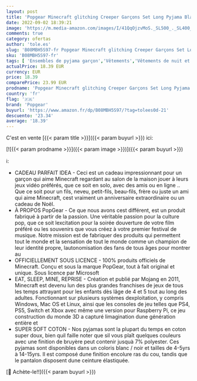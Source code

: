```yaml
---
layout: post
title: 'Popgear Minecraft glitching Creeper Garçons Set Long Pyjama Blanc Noir 140 | PS4 PS5 Xbox Cadeaux Gamer  école de garçons PJs  Vêtements pour Enfants  badine l anniversaire Idée Cadeau'
date: 2022-09-02 18:39:21
image: 'https://m.media-amazon.com/images/I/41QqOjzvMoS._SL500_._SL400_.jpg'
comments: true
category: ofertas
author: 'tole.es'
slug: 'B08MBH5S97-fr Popgear Minecraft glitching Creeper Garçons Set Long...'
sku: 'B08MBH5S97-fr'
tags: [ 'Ensembles de pyjama garçon','Vêtements','Vêtements de nuit et peignoirs garçon','Vêtements garçon','popgear','🇫🇷', ]
actualPrice: 18.39 EUR
currency: EUR
price: 18.39
comparePrice: 23.99 EUR
prodname: 'Popgear Minecraft glitching Creeper Garçons Set Long Pyjama Blanc Noir 140 | PS4 PS5 Xbox Cadeaux Gamer  école de garçons PJs  Vêtements pour Enfants  badine l anniversaire Idée Cadeau'
country: 'fr'
flag: '🇫🇷'
brand: 'Popgear'
buyurl: 'https://www.amazon.fr/dp/B08MBH5S97/?tag=tolees0d-21'
descuento: '23.34'
average: '18.39'
---
```


C'est en vente [{{< param title >}}]({{< param buyurl >}}) ici:

[![{{< param prodname >}}]({{< param image >}})]({{< param buyurl >}})

ℹ️:

- CADEAU PARFAIT IDEA - Ceci est un cadeau impressionnant pour un garçon qui aime Minecraft regardant au salon de la maison jouer à leurs jeux vidéo préférés, que ce soit en solo, avec des amis ou en ligne .. Que ce soit pour un fils, neveu, petit-fils, beau-fils, frère ou juste un ami qui aime Minecraft, cest vraiment un anniversaire extraordinaire ou un cadeau de Noël.
- À PROPOS PopGear - Ce que nous avons cest différent, est un produit fabriqué à partir de la passion. Une véritable passion pour la culture pop, que ce soit lexcitation pour la soirée douverture de votre film préféré ou les souvenirs que vous créez à votre premier festival de musique. Notre mission est de fabriquer des produits qui permettent tout le monde et la sensation de tout le monde comme un champion de leur identité propre, lautonomisation des fans de tous âges pour montrer au
- OFFICIELLEMENT SOUS LICENCE - 100% produits officiels de Minecraft. Conçu et sous la marque PopGear, tout à fait original et unique. Sous licence par Microsoft
- EAT, SLEEP, MINE, REPRISE - Création et publié par Mojang en 2011, Minecraft est devenu lun des plus grandes franchises de jeux de tous les temps attrayant pour les enfants dès lâge de 4 et 5 tout au long des adultes. Fonctionnant sur plusieurs systèmes dexploitation, y compris Windows, Mac OS et Linux, ainsi que les consoles de jeu telles que PS4, PS5, Switch et Xbox avec même une version pour Raspberry Pi, ce jeu construction du monde 3D a capturé limagination dune génération entière et
- SUPER SOFT COTON - Nos pyjamas sont la plupart du temps en coton super doux, bien quil faille noter que sil vous plaît quelques couleurs avec une finition de bruyère peut contenir jusquà 7% polyester. Ces pyjamas sont disponibles dans un coloris blanc / noir et tailles de 4-5yrs à 14-15yrs. Il est composé dune finition encolure ras du cou, tandis que le pantalon disposent dune ceinture élastiquée.

[🛒 Achète-le!!]({{< param buyurl >}})
